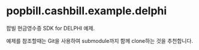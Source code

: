 ﻿popbill.cashbill.example.delphi
=================================

팝빌 현금영수증 SDK for DELPHI 예제.

예제를 참조할때는 Git을 사용하여 submodule까지 함께 clone하는 것을 추천합니다.
